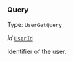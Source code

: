 

### Query

Type: `UserGetQuery`



  
<article>

***id*** [`UserId`](#userid) 

Identifier of the user.

</article>


